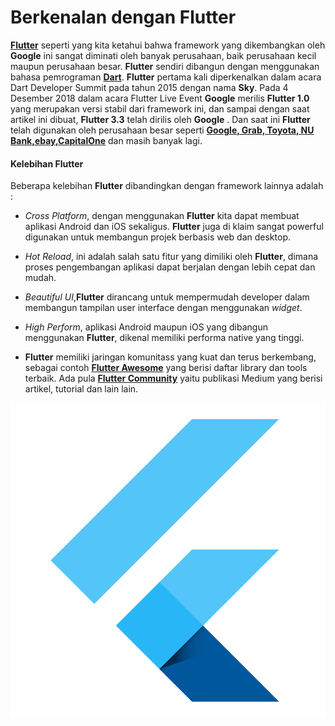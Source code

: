 # Berkenalan dengan Flutter

**[Flutter](https://flutter.dev//)** seperti yang kita ketahui bahwa framework yang dikembangkan oleh **Google** ini sangat diminati oleh banyak perusahaan, baik perusahaan kecil maupun perusahaan besar. **Flutter** sendiri dibangun dengan menggunakan bahasa pemrograman **[Dart](https://dart.dev//)**. **Flutter** pertama kali diperkenalkan dalam acara Dart Developer Summit pada tahun 2015 dengan nama **Sky**.
Pada 4 Desember 2018 dalam acara Flutter Live Event **Google** merilis **Flutter 1.0** yang merupakan versi stabil dari framework ini, dan sampai dengan saat artikel ini dibuat, **Flutter 3.3** telah dirilis oleh **Google** .
Dan saat ini **Flutter** telah digunakan oleh perusahaan besar seperti **[Google, Grab, Toyota, NU Bank,ebay,CapitalOne](https://flutter.dev/showcase)** dan masih banyak lagi.

#### Kelebihan Flutter

Beberapa kelebihan **Flutter** dibandingkan dengan framework lainnya adalah :

- _Cross Platform_, dengan menggunakan **Flutter** kita dapat membuat aplikasi Android dan iOS sekaligus. **Flutter** juga di klaim sangat powerful digunakan untuk membangun projek berbasis web dan desktop.

- _Hot Reload_, ini adalah salah satu fitur yang dimiliki oleh **Flutter**, dimana proses pengembangan aplikasi dapat berjalan dengan lebih cepat dan mudah.

- _Beautiful UI_,**Flutter** dirancang untuk mempermudah developer dalam membangun tampilan user interface dengan menggunakan _widget_.

- _High Perform_, aplikasi Android maupun iOS yang dibangun menggunakan **Flutter**, dikenal memiliki performa native yang tinggi.

- **Flutter** memiliki jaringan komunitass yang kuat dan terus berkembang, sebagai contoh **[Flutter Awesome](https://flutterawesome.com/)** yang berisi daftar library dan tools terbaik. Ada pula **[Flutter Community](https://medium.com/flutter-community)** yaitu publikasi Medium yang berisi artikel, tutorial dan lain lain.

![The Flutter Logo](images/flutter.png)
